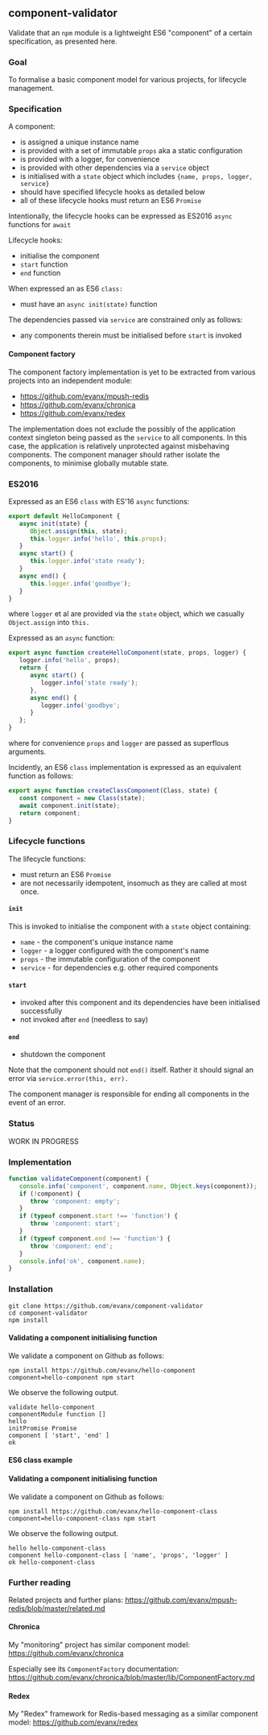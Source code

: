 
## component-validator

Validate that an `npm` module is a lightweight ES6 "component" of a certain specification, as presented here.

### Goal

To formalise a basic component model for various projects, for lifecycle management.


### Specification

A component:
- is assigned a unique instance name
- is provided with a set of immutable `props` aka a static configuration
- is provided with a logger, for convenience
- is provided with other dependencies via a `service` object
- is initialised with a `state` object which includes `{name, props, logger, service}`
- should have specified lifecycle hooks as detailed below
- all of these lifecycle hooks must return an ES6 `Promise`

Intentionally, the lifecycle hooks can be expressed as ES2016 `async` functions for `await`

Lifecycle hooks:
- initialise the component
- `start` function
- `end` function

When expressed an as ES6 `class:`
- must have an `async init(state)` function

The dependencies passed via `service` are constrained only as follows:
- any components therein must be initialised before `start` is invoked


#### Component factory

The component factory implementation is yet to be extracted from various projects into an independent module:
- https://github.com/evanx/mpush-redis
- https://github.com/evanx/chronica
- https://github.com/evanx/redex

The implementation does not exclude the possibly of the application context singleton being passed as the `service` to all components. In this case, the application is relatively unprotected against misbehaving components. The component manager should rather isolate the components, to minimise globally mutable state.


### ES2016

Expressed as an ES6 `class` with ES'16 `async` functions:
```javascript
export default HelloComponent {
   async init(state) {
      Object.assign(this, state);
      this.logger.info('hello', this.props);
   }
   async start() {
      this.logger.info('state ready');
   }
   async end() {
      this.logger.info('goodbye');
   }
}
```
where `logger` et al are provided via the `state` object, which we casually `Object.assign` into `this.`

Expressed as an `async` function:
```javascript
export async function createHelloComponent(state, props, logger) {
   logger.info('hello', props);
   return {
      async start() {
         logger.info('state ready');
      },
      async end() {
         logger.info('goodbye';      
      }
   };
}
```
where for convenience `props` and `logger` are passed as superflous arguments.

Incidently, an ES6 `class` implementation is expressed as an equivalent function as follows:
```javascript
export async function createClassComponent(Class, state) {
   const component = new Class(state);
   await component.init(state);
   return component;
}
```

### Lifecycle functions

The lifecycle functions:
- must return an ES6 `Promise`
- are not necessarily idempotent, insomuch as they are called at most once.


#### `init`

This is invoked to initialise the component with a `state` object containing:
- `name` - the component's unique instance name
- `logger` - a logger configured with the component's name
- `props` - the immutable configuration of the component
- `service` - for dependencies e.g. other required components


#### `start`

- invoked after this component and its dependencies have been initialised successfully
- not invoked after `end` (needless to say)


#### `end`

- shutdown the component

Note that the component should not `end()` itself. Rather it should signal an error via `service.error(this, err).`

The component manager is responsible for ending all components in the event of an error.


### Status

WORK IN PROGRESS

### Implementation

```javascript
function validateComponent(component) {
   console.info('component', component.name, Object.keys(component));
   if (!component) {
      throw 'component: empty';
   }
   if (typeof component.start !== 'function') {
      throw 'component: start';
   }
   if (typeof component.end !== 'function') {
      throw 'component: end';
   }
   console.info('ok', component.name);
}
```

### Installation

```shell
git clone https://github.com/evanx/component-validator
cd component-validator
npm install
```

#### Validating a component initialising function

We validate a component on Github as follows:
```shell
npm install https://github.com/evanx/hello-component
component=hello-component npm start
```

We observe the following output.
```
validate hello-component
componentModule function []
hello
initPromise Promise
component [ 'start', 'end' ]
ok
```

#### ES6 class example

#### Validating a component initialising function

We validate a component on Github as follows:
```shell
npm install https://github.com/evanx/hello-component-class
component=hello-component-class npm start
```

We observe the following output.
```
hello hello-component-class
component hello-component-class [ 'name', 'props', 'logger' ]
ok hello-component-class
```

### Further reading

Related projects and further plans: https://github.com/evanx/mpush-redis/blob/master/related.md


#### Chronica

My "monitoring" project has similar component model: https://github.com/evanx/chronica

Especially see its `ComponentFactory` documentation: https://github.com/evanx/chronica/blob/master/lib/ComponentFactory.md


#### Redex

My "Redex" framework for Redis-based messaging as a similar component model: https://github.com/evanx/redex
